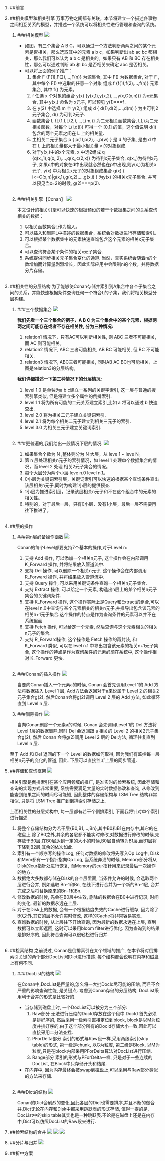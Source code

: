 1. ##前言

2. ##相关模型和相关引擎
   万事万物之间都有关联，本节将建立一个描述各事物之间相互关系的模型，并描述一个系统可以将相关性进行管理和查询的系统。
   
   1. ###相关模型
      ![](conan/0.0.uxf.png)

      * 如图，有三个集合 A B C，可以通过一个方法判断两两之间的某个元素是否相关，那么选取其中的元素 a b c，如果判断出 ab ac bc 都相关，那么我们可以认为 a b c 是相关的。如果只有 AB 和 BC 存在相关性，那么可以通过判断 ab 和 bc 是否相关来确定 abc 是否相关。
      * 可以将上面的例子推广：
         1. 集合 F {F(1),F(2),...,F(n)} 为源集合, 其中 F() 为数据集合, 对于 F ,其中每个 F() 中选取的任意一个对象 组成 f {f(1),f(2),...,f(n)} 元素集合, 其中 f() 为元素。
         2. f 任选 x 个对象的组合 y(x) {y(x,1),y(x,2),...,y(x,C(x,n))} 为x元集合, 其中 y(x,) 命名为 x元子, 可以预见 y(1)===f .
         3. 在 y(2) 中选择 m 个 y(2,) 组成 d { d(1),d(2),...,d(m) } 为主可判2元子集合, d() 为可判2元子.
         4. 函数集合 L {L(1,),L(2,),...,L(m,)} 为二元相关函数集合, L(,)为二元相关函数，对每个  L(i,d(i)) 可得一个 [0,1] 的值，这个值说明 d(i) 包含的两个元素之间在 L 上的相关量.
         5. 主相关二元子集合 p { p(1),p(2),...,p(w) } 是 d 的子集, 是由 d 中在 L 上的相关量都大于最小相关量 v 的对象组成.
         6. 对于y(x,)中的x个元素, x 中选2组成 q {q(x,,1),q(x,,2),...,q(x,,c(2,x)} 为待判x元子集合, q(x,,)为待判x元子, 如果q中的对象在d中出现就必然也在p中出现,则y(x,)为相关x元子. y(x) 中为相关x元子的对象组成集合 g(x) { i<=C(x,n)|g(x,1),g(x,2),...,g(x,i) } 为y(x) 的相关x元子集合. 并可以预见当x=2的时候, g(2)===p(2).
         <br/>

   2. ###相关引擎【Conan】
      ![](conan/0.1.uxf.png)

      本文设计的相关引擎可以快速的根据预设的若干个数据集之间的关系查询相关的数据：
         1. 以相关函数集合L作为输入。
         2. 可以插入和删除L中描述的数据集合，系统会对数据进行存储和索引。
         3. 可以根据某个数据集中的元素快速查询包含这个元素的相关x元子集合。
         4. 可以查询符合某个条件的相关x元子集合.
		 4. 系统提供同步相关元子集合变化的通道.
      当然，真实系统会随着n的个数增加而计算量剧烈增长，因此实际应用中会限制n的个数，并将数据分片存储。
	  <br/>

3. ##相关性的分层结构
   为了能够使Conan存储并索引到A集合中各个子集合之间的关系，并能快速根据条件查询任何一个符合L的子集，我们将相关模型分层构建。
   
   1. ###三个数据集合
      ![](conan/1.0.uxf.png)
	  
      **我们先看一个三个集合的例子，A B C 为三个集合中的某个元素，根据两两之间可能存在或者不存在相关性, 分为三种情况:**
	     1. relation1 情况下，只有AC可以判断相关性, 则 ABC 三者不可能相关, 而 AC 则可能相关。
	     2. relation2 情况下, ABC 三者可能相关, AB BC 可能相关, 但 BC 不可能相关.
	     3. relation3 情况下, ABC三者可能相关, 同时AB AC BC也可能相关，上图是relation3的分层结构。

      **我们详细描述一下第三种情况下的分层情况:**
	     1. level 1.0 是单独为a b c建立一系列的关键字索引, 这一层与普通的搜索引擎类似, 但是将建立多个属性的倒排索引.
	     2. level 1.1 将为所有可能的二元关系建立索引,比如 a 将可以通过 b 快速查出.
	     3. level 2.0 将为相关二元子建立关键词索引.
	     4. level 2.1 将为每个相关二元子建立到相关三元子的索引.
	     5. level 3.0 为相关三元子建立关键词索引.
	  <br/>

   2. ###更普遍的,我们给出一般情况下层的情况.
      ![](conan/2.0.uxf.png)

	  1. 如果集合个数为 N ,整体则分为 N 大层，从 leve 1 ~ leve N。
	  2. 第 n 层处理相关n元子的索引情况，如 level 1 处理单个数据集合的情况，而 level 2 处理 相关2元子集合的情况。
	  3. 每个大层分为两个小层 leve n.0 level n.1。
	  4. 0小层为关键词索引层，关键词索引可以快速的根据某个查询条件查出该层相关n元子,同时为构建1小层的提供预查.
	  5. 1小层为推进索引层，记录该层相关n元子和不在这个组合中的元素的相关性。
	  6. 特别的，对于最后一层，只有0小层，没有1小层，最后一层不需要再往下推进了。
	  <br/>

4. ##层的操作
   1. ###第n层必备操作函数
      ![](conan/3.0.uxf.png)
	  
      Conan的每个Level都要支持7个基本的操作,对于Level n:
	  1. 支持 Add 操作, 可以添加一个相关n元子, 这个操作会在内部调用 K\_Forward 操作, 并将结果放入管道流中.
	  2. 支持 Del 操作, 可以删除一个相关n元子, 这个操作会在内部调用 R\_Forward 操作, 并将结果放入管道流中.
	  3. 支持 Query 操作, 可以采用关键词条件查询一个相关n元子集合.
	  4. 支持 Extract 操作, 可以给定一个元素, 构造出n层上的某个相关n元子集合的关键词条件.
	  5. 支持 K\_Forward 操作, 这个操作实际上是Query和Extract的组合,可以在level n.0中查询与某个元素相关的相关n元子,并推导出包含该元素的相关n+1元子集合.这个操作的特点是作为查询条件的元素可以并不在系统里面.
	  6. 支持 Fetch 操作, 可以给定一个元素, 然后查询与这个元素相关的相关n元子的集合.
	  7. 支持 R\_Forward操作, 这个操作是 Fetch 操作的再封装, 和 K\_Forward 类似, 可以在level n.1 中导出包含该元素的相关n+1元子集合, 这个操作的特点是作为查询条件的元素必须在系统中, 这个操作相对 K\_Forward 更快.
	  <br/>

   2. ###Conan的插入操作
      ![](conan/3.1.uxf.png)

      当要向Conan插入一个元素a的时候, Conan 会首先调用Level 1的 Add 方法将数据插入 Level 1 层, Add方法会返回对于a来说属于 Level 2 的相关2元子集合g(2), 然后Conan会将g(2)调用 Level 2 层的 Add 方法, 如此循环直到 Level n 层.
	  <br/> 

   3. ###删除操作
      ![](conan/3.2.uxf.png)

      当向Conan删除一个元素a的时候, Conan 会先调用Level 1的 Del 方法将Level 1层的数据删除,同时 Del 会返回跟 a 相关的 Level 2 的相关2元子集合g(2), 然后 Conan 会将g(2)调用 Level 2 层的 Del方法, 循环往复直到 Level n 层.

   至于 Add 和 Del 返回的下一个 Level 的数据如何取得, 因为我们有监控每一层相关n元子的变化的管道, 因此, 下层可以直接监听上层的同步管道.

5. ##存储和查询框架
   ![](conan/4.0.uxf.png)

   相关引擎是倒排索引在某个应用领域的推广, 是准实时的检索系统, 因此存储和查询的实现方式非常重要, 系统需要满足大量的实时数据修改和查询, 从修改到能查到结果之间的时间尽可能短, 因此整体的存储架构与 LSM Tree 结构非常相似, 只是将 LSM Tree 推广到倒排索引存储之上.

   上面相关性的分层架构中, 每一层都有若干个倒排索引, 下面我将针对单个索引进行描述.
   1. 将整个存储结构分为若干层{B0,B1,...,Bn},其中B0和B1在内存中,其它的在磁盘上,除了B0之外,其余的各层都不能实时修改,对数据进行修改的时候,先存放于B0层,在B0层达到一定的大小的时候,B0层自动转为B1层,而B1层将下降到B2层,其余的依次如此.
   2. 索引有一个顺序写的操作Log, 任何对数据的修改将先写入Op Log中, Disk和Mem都有一个指针指向Op Log, 当系统奔溃的时候, Memory部分将从Disk的cur指针处进行恢复, 而Memory的cur指针用来记录最后一次操作的地方.
   4. 数据绝大多数都存储在Disk的各个层里面, 当条件允许的时候, 会选取两个层进行合并, 例如选取 Bn-1和Bn, 在线下进行合并为一个新的Bn-1层, 合并完成之后将替换原来的Bn-1和Bn.
   5. 修改数据的时候, 先会在B0层中生效, 删除的数据会在B0中进行记录, 时间的变化, 最新的数据永远在上层.
   6. 对于在Disk上的数据, 会有一个根据热度失效的Cache进行缓存, 因为除了B0之外,其它的层不允许实时修改, 这样的Cache将非常容易实现.
   8. 查询数据的时候, 从上层往下开始查询, 因为最新的数据永远在上层, 查到数据可以立即返回, 这时可以采用bloom filter进行优化. 因为查询到的结果是排好序的, 因此符合查询可以很轻松进行归并.
   <br/>

6. ##检索结构
   之前说过, Conan是倒排索引在某个领域的推广, 在本节将对倒排索引关键的两个部分DocList和Dict进行描述. 每个结构都会说明在内存和磁盘上有何不同.

   1. ###DocList的结构
      ![](conan/5.0.uxf.png)

	  在Conan中,DocList是巨量的,怎么将一大批DocId尽可能的压缩, 而且不会严重的影响查询性能, 是关键点. 考虑到Conan存储的分层结构, DocList采用利于合并的形式是比较好的.
	  * 当存储到磁盘上时, 一个DocList可以被分为三个部分:
	     1. Raw部分
		    无法进行压缩的DocId存放在这个段中.DocId 首先必须是排好序的, 然后采用一级索引直接定位到block, block是以M为粒度并排好序的,由于这个部分所有的DocId存储大小一致,因此可以直接采用二分法查找.
	     2. PForDelta部分
	        索引的形式与Raw段一样,采用两级索引(skip table)的形式, 第一级是chunk, 以G为粒度, 第二级是Block, 以M为粒度,只是在block内部采用PForDelta算法对DocList进行压缩.
	     3. Range部分
	        索引的形式与PForDelta一样, 只是对于一些连续的DocList, 在Block中只存储开头和结尾.
	  * 在内存中, 因为内存最终会被swap到磁盘上,可以采用与Raw部分类似的方法来存储.
       </br>

   2. ###Dict的结构
      ![](conan/6.0.uxf.png)

	  Conan的Dict会剧烈的变化,因此各层的Dict也需要排序,并且不断的做合并.Dict无论在内存和Disk中都采用跳跃表的形式存储, 值得一提的是, DocList中的skip table其实也是一种跳跃表.不论是在磁盘上还是在内存中,Dict可以仿照DocList的Raw段来进行.

7. ##检索结构的合并
![](conan/7.0.uxf.png)
![](conan/7.1.uxf.png)
![](conan/8.0.uxf.png)

8. ##分片与归并
![](conan/9.0.uxf.png)

9. ##折中方案